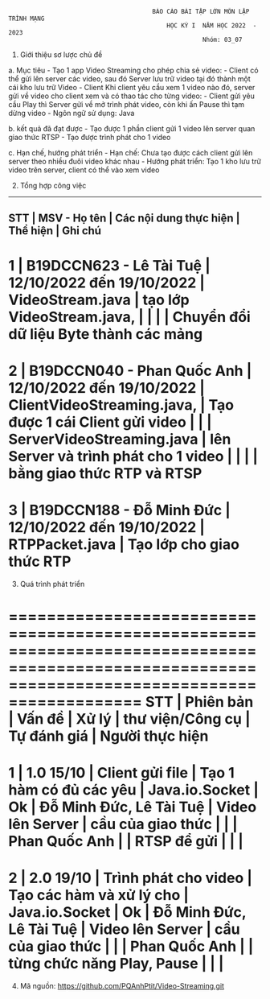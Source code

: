                                             BÁO CÁO BÀI TẬP LỚN MÔN LẬP TRÌNH MẠNG 
                                                HỌC KỲ I  NĂM HỌC 2022  - 2023
                                                          Nhóm: 03_07
1. Giới thiệu sơ lược chủ đề

a. Mục tiêu
    - Tạo 1 app Video Streaming cho phép chia sẻ video:
    - Client có thể gửi lên server các video, sau đó Server lưu trữ video tại đó thành một cái kho lưu trữ Video
    - Client Khi client yêu cầu xem 1 video nào đó, server gửi về video cho client xem và có thao tác cho từng video:
    - Client gửi yêu cầu Play thì Server gửi về mở trình phát video, còn khi ấn Pause thì tạm dừng video
    - Ngôn ngữ sử dụng: Java

b. kết quả đã đạt được
    - Tạo được 1 phần client gửi 1 video lên server quan giao thức RTSP
    - Tạo được trình phát cho 1 video

c. Hạn chế, hướng phát triển
    - Hạn chế: Chưa tạo được cách client gửi lên server theo nhiều đuôi video khác nhau
    - Hướng phát triển: Tạo 1 kho lưu trữ video trên server, client có thể vào xem video

2. Tổng hợp công việc

----------------------------------------------------------------------------------------------------------------------------------------------
  STT   |        MSV - Họ tên           |  Các nội dung thực hiện      |          Thể hiện           |      Ghi chú
----------------------------------------------------------------------------------------------------------------------------------------------
   1    | B19DCCN623 - Lê Tài Tuệ       |  12/10/2022 đến 19/10/2022   |     VideoStream.java        | tạo lớp VideoStream.java, 
        |                               |                              |                             |  Chuyển đổi dữ liệu Byte thành các mảng
===============================================================================================================================================
   2    | B19DCCN040 - Phan Quốc Anh    |  12/10/2022 đến 19/10/2022   | ClientVideoStreaming.java,  | Tạo được 1 cái Client gửi video
        |                               |                              | ServerVideoStreaming.java   | lên Server  và trình phát cho 1 video
        |                               |                              |                             | bằng giao thức RTP và RTSP
===============================================================================================================================================    
   3    | B19DCCN188 - Đỗ Minh Đức      |  12/10/2022 đến 19/10/2022   | RTPPacket.java              | Tạo lớp cho giao thức RTP
===============================================================================================================================================




3. Quá trình phát triển

================================================================================================================================================
  STT   |   Phiên bản  |      Vấn đề          |       Xử lý                 |     thư viện/Công cụ |  Tự đánh giá |       Người thực hiện
================================================================================================================================================
   1    | 1.0 15/10    |  Client gửi file     |    Tạo 1 hàm có đủ các yêu  |      Java.io.Socket  |     Ok       |   Đỗ Minh Đức, Lê Tài Tuệ
                       |  Video lên Server    |    cầu của giao thức        |                      |              |   Phan Quốc Anh
                       |                      |    RTSP để gửi              |                      |              |
===============================================================================================================================================
   2    | 2.0 19/10    | Trình phát cho video |   Tạo các hàm và xử lý cho  |      Java.io.Socket  |     Ok       |   Đỗ Minh Đức, Lê Tài Tuệ
                       |  Video lên Server    |   cầu của giao thức         |                      |              |    Phan Quốc Anh
                       |                      |  từng chức năng Play, Pause |                      |              |
=============================================================================================================================================== 



4. Mã nguồn:  https://github.com/PQAnhPtit/Video-Streaming.git